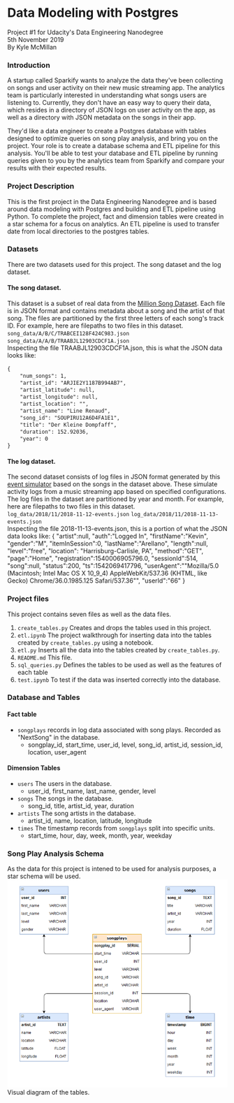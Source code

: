 # Data Modeling with Postgres
Project #1 for Udacity's Data Engineering Nanodegree  
5th November 2019  
By Kyle McMillan


### Introduction
A startup called Sparkify wants to analyze the data they've been collecting on songs and user activity on their new music streaming app. The analytics team is particularly interested in understanding what songs users are listening to. Currently, they don't have an easy way to query their data, which resides in a directory of JSON logs on user activity on the app, as well as a directory with JSON metadata on the songs in their app.

They'd like a data engineer to create a Postgres database with tables designed to optimize queries on song play analysis, and bring you on the project. Your role is to create a database schema and ETL pipeline for this analysis. You'll be able to test your database and ETL pipeline by running queries given to you by the analytics team from Sparkify and compare your results with their expected results.


### Project Description
This is the first project in the Data Engineering Nanodegree and is based around data modeling with Postgres and building and ETL pipeline using Python. To complete the project, fact and dimension tables were created in a star schema for a focus on analytics. An ETL pipeline is used to transfer date from local directories to the postgres tables. 


### Datasets
There are two datasets used for this project. The song dataset and the log dataset.


#### The song dataset. 
This dataset is a subset of real data from the [Million Song Dataset](https://labrosa.ee.columbia.edu/millionsong/). Each file is in JSON format and contains metadata about a song and the artist of that song. The files are partitioned by the first three letters of each song's track ID. 
For example, here are filepaths to two files in this dataset.  
    `song_data/A/B/C/TRABCEI128F424C983.json`
    `song_data/A/A/B/TRAABJL12903CDCF1A.json`  
Inspecting the file TRAABJL12903CDCF1A.json, this is what the JSON data looks like:

    {
        "num_songs": 1, 
        "artist_id": "ARJIE2Y1187B994AB7", 
        "artist_latitude": null, 
        "artist_longitude": null, 
        "artist_location": "", 
        "artist_name": "Line Renaud", 
        "song_id": "SOUPIRU12A6D4FA1E1", 
        "title": "Der Kleine Dompfaff", 
        "duration": 152.92036, 
        "year": 0
    }

#### The log dataset.
The second dataset consists of log files in JSON format generated by this [event simulator](https://github.com/Interana/eventsim) based on the songs in the dataset above. These simulate activity logs from a music streaming app based on specified configurations.
The log files in the dataset are partitioned by year and month. 
For example, here are filepaths to two files in this dataset.  
    `log_data/2018/11/2018-11-12-events.json`
    `log_data/2018/11/2018-11-13-events.json`  
Inspecting the file 2018-11-13-events.json, this is a portion of what the JSON data looks like:
    {
        "artist":null,
        "auth":"Logged In",
        "firstName":"Kevin",
        "gender":"M",
        "itemInSession":0,
        "lastName":"Arellano",
        "length":null,
        "level":"free",
        "location":
        "Harrisburg-Carlisle, PA",
        "method":"GET",
        "page":"Home",
        "registration":1540006905796.0,
        "sessionId":514,
        "song":null,
        "status":200,
        "ts":1542069417796,
        "userAgent":"\"Mozilla\/5.0 (Macintosh; Intel Mac OS X 10_9_4) AppleWebKit\/537.36 (KHTML, like Gecko) Chrome\/36.0.1985.125 Safari\/537.36\"",
        "userId":"66"
    }


### Project files
This project contains seven files as well as the data files.
1. `create_tables.py` Creates and drops the tables used in this project.
2. `etl.ipynb` The project walkthrough for inserting data into the tables created by `create_tables.py` using a notebook. 
3. `etl.py` Inserts all the data into the tables created by `create_tables.py`.
4. `README.md` This file.
5. `sql_queries.py` Defines the tables to be used as well as the features of each table 
6. `test.ipynb` To test if the data was inserted correctly into the database.


### Database and Tables

#### __Fact table__
- `songplays` records in log data associated with song plays. Recorded as "NextSong" in the database.
    - songplay_id, start_time, user_id, level, song_id, artist_id, session_id, location, user_agent

#### __Dimension Tables__
- `users` The users in the database.
    - user_id, first_name, last_name, gender, level
- `songs`  The songs in the database.
    - song_id, title, artist_id, year, duration
- `artists` The song artists in the database.
    - artist_id, name, location, latitude, longitude
- `times` The timestamp records from `songplays` split into specific units.
    - start_time, hour, day, week, month, year, weekday
    
### Song Play Analysis Schema
As the data for this project is intened to be used for analysis purposes, a star schema will be used.
![Schema](Schema.PNG)
Visual diagram of the tables.